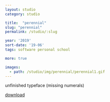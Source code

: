 ```yaml
---
layout: studio
category: studio

title:  "perennial"
slug: "perennial"
permalink: /studio/:slug

year: '2019'
sort-date: '19-06'
tags: software personal school

more: true

images:
  - path: /studio/img/perennial/perennial1.gif
---
```


<p>unfinished typeface (missing numerals)</p>
<p><a href="../assets/files/perennial.otf">download</a></p>